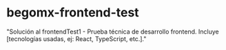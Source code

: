 # begomx-frontend-test
"Solución al frontendTest1 - Prueba técnica de desarrollo frontend. Incluye [tecnologías usadas, ej: React, TypeScript, etc.]."
